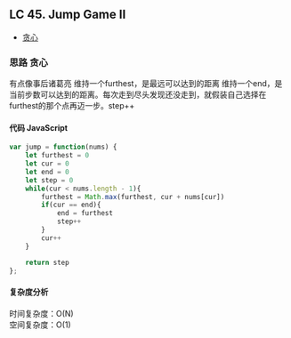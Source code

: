 ## LC 45. Jump Game II

- [贪心](#思路-贪心)

### 思路 贪心
有点像事后诸葛亮
维持一个furthest，是最远可以达到的距离
维持一个end，是当前步数可以达到的距离。每次走到尽头发现还没走到，就假装自己选择在furthest的那个点再迈一步。step++
#### 代码 JavaScript

```JavaScript
var jump = function(nums) {
    let furthest = 0
    let cur = 0
    let end = 0
    let step = 0
    while(cur < nums.length - 1){
        furthest = Math.max(furthest, cur + nums[cur])
        if(cur == end){
            end = furthest
            step++
        }
        cur++
    }

    return step
};

```

#### 复杂度分析
时间复杂度：O(N) </br>
空间复杂度：O(1)
